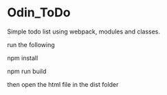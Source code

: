 # Odin_ToDo

Simple todo list using webpack, modules and classes.

run the following

npm install

npm run build

then open the html file in the dist folder
